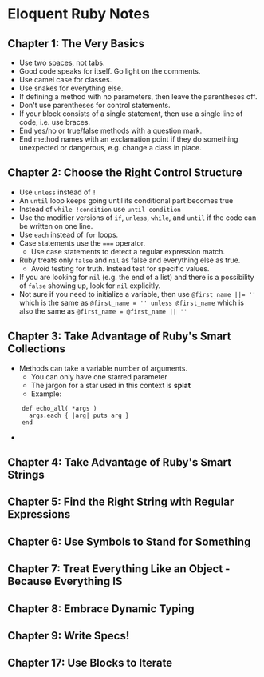 # Eloquent Ruby Notes

## Chapter 1: The Very Basics

* Use two spaces, not tabs. 
* Good code speaks for itself. Go light on the comments.
* Use camel case for classes.
* Use snakes for everything else.
* If defining a method with no parameters, then leave the parentheses off.
* Don't use parentheses for control statements.
* If your block consists of a single statement, then use a single line of code, i.e. use braces.
* End yes/no or true/false methods with a question mark.
* End method names with an exclamation point if they do something unexpected or dangerous, e.g. change a class in place. 

## Chapter 2: Choose the Right Control Structure 

* Use `unless` instead of `!` 
* An `until` loop keeps going until its conditional part becomes true 
* Instead of `while !condition` use `until condition`
* Use the modifier versions of `if`, `unless`, `while`, and `until` if the code can be written on one line.
* Use `each` instead of `for` loops.
* Case statements use the `===` operator. 
  * Use case statements to detect a regular expression match. 
* Ruby treats only `false` and `nil` as false and everything else as true.
  * Avoid testing for truth. Instead test for specific values.
* If you are looking for `nil` (e.g. the end of a list) and there is a possibility of `false` showing up, look for `nil` explicitly.
* Not sure if you need to initialize a variable, then use 
`@first_name ||= ''` which is the same as `@first_name = '' unless @first_name` which is also the same as `@first_name = @first_name || ''`

## Chapter 3: Take Advantage of Ruby's Smart Collections
* Methods can take a variable number of arguments. 
  * You can only have one starred parameter
  * The jargon for a star used in this context is **splat**
  * Example: 
```
    def echo_all( *args )
      args.each { |arg| puts arg }
    end
```
*

## Chapter 4: Take Advantage of Ruby's Smart Strings

## Chapter 5: Find the Right String with Regular Expressions

## Chapter 6: Use Symbols to Stand for Something 

## Chapter 7: Treat Everything Like an Object - Because Everything IS

## Chapter 8: Embrace Dynamic Typing 

## Chapter 9: Write Specs!

## Chapter 17: Use Blocks to Iterate

